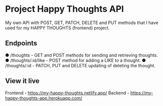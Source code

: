 # Project Happy Thoughts API

My own API with POST, GET, PATCH, DELETE and PUT methods that I have used for my HAPPY THOUGHTS (frontend) project.

## Endpoints

● /thoughts - GET and POST methods for sending and retrieving thoughts.
● /thoughts/:id/like - POST method for adding a LIKE to a thought.
● /thoughts/:id - PATCH, PUT and DELETE updating of deleting the thought.

## View it live

Frontend - https://my-happy-thoughts.netlify.app/
Backend - https://my-happy-thoughts-app.herokuapp.com/
